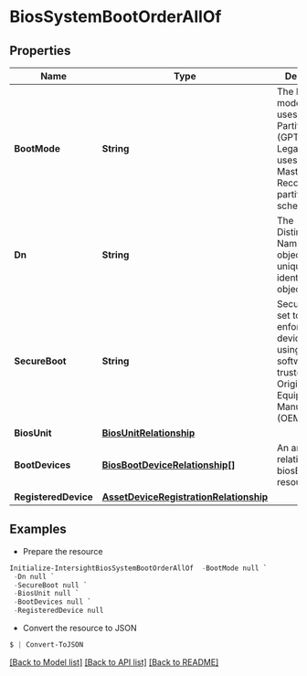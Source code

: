 # BiosSystemBootOrderAllOf
## Properties

Name | Type | Description | Notes
------------ | ------------- | ------------- | -------------
**BootMode** | **String** | The BIOS boot mode. UEFI uses the GUID Partition Table (GPT) whereas Legacy mode uses the Master Boot Record (MBR) partitioning scheme. | [optional] [readonly] [default to "Legacy"]
**Dn** | **String** | The Distinguished Name for this object, used to uniquely identify this object. | [optional] [readonly] 
**SecureBoot** | **String** | Secure boot if set to enabled, enforces that device boots using only software that is trusted by the Original Equipment Manufacturer (OEM). | [optional] [readonly] [default to "Disabled"]
**BiosUnit** | [**BiosUnitRelationship**](BiosUnitRelationship.md) |  | [optional] 
**BootDevices** | [**BiosBootDeviceRelationship[]**](BiosBootDeviceRelationship.md) | An array of relationships to biosBootDevice resources. | [optional] [readonly] 
**RegisteredDevice** | [**AssetDeviceRegistrationRelationship**](AssetDeviceRegistrationRelationship.md) |  | [optional] 

## Examples

- Prepare the resource
```powershell
Initialize-IntersightBiosSystemBootOrderAllOf  -BootMode null `
 -Dn null `
 -SecureBoot null `
 -BiosUnit null `
 -BootDevices null `
 -RegisteredDevice null
```

- Convert the resource to JSON
```powershell
$ | Convert-ToJSON
```

[[Back to Model list]](../README.md#documentation-for-models) [[Back to API list]](../README.md#documentation-for-api-endpoints) [[Back to README]](../README.md)

